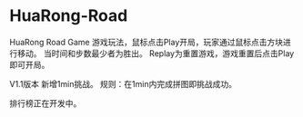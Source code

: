 # HuaRong-Road
HuaRong Road  Game
游戏玩法，鼠标点击Play开局，玩家通过鼠标点击方块进行移动。
当时间和步数最少者为胜出。
Replay为重置游戏，游戏重置后点击Play即可开局。

V1.1版本
新增1min挑战。
规则：在1min内完成拼图即挑战成功。

排行榜正在开发中。
